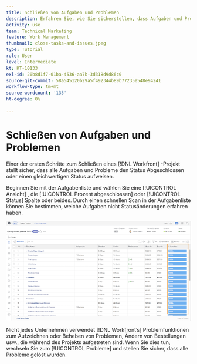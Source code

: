 ```yaml
---
title: Schließen von Aufgaben und Problemen
description: Erfahren Sie, wie Sie sicherstellen, dass Aufgaben und Probleme geschlossen werden, bevor Sie ein Projekt schließen in [!DNL  Workfront].
activity: use
team: Technical Marketing
feature: Work Management
thumbnail: close-tasks-and-issues.jpeg
type: Tutorial
role: User
level: Intermediate
kt: KT-10133
exl-id: 20b8d1f7-01ba-4536-aa7b-3d318d9d86c0
source-git-commit: 58a545120b29a5f492344b89b77235e548e94241
workflow-type: tm+mt
source-wordcount: '135'
ht-degree: 0%

---
```


# Schließen von Aufgaben und Problemen

Einer der ersten Schritte zum Schließen eines [!DNL Workfront] -Projekt stellt sicher, dass alle Aufgaben und Probleme den Status Abgeschlossen oder einen gleichwertigen Status aufweisen.

Beginnen Sie mit der Aufgabenliste und wählen Sie eine [!UICONTROL Ansicht] , die [!UICONTROL Prozent abgeschlossen] oder [!UICONTROL Status] Spalte oder beides. Durch einen schnellen Scan in der Aufgabenliste können Sie bestimmen, welche Aufgaben nicht Statusänderungen erfahren haben.

![Projekt anzeigen [!UICONTROL Prozent abgeschlossen] column](assets/planner-fund-close-tasks-and-issues.png)

Nicht jedes Unternehmen verwendet [!DNL Workfront’s] Problemfunktionen zum Aufzeichnen oder Beheben von Problemen, Ändern von Bestellungen usw., die während des Projekts aufgetreten sind. Wenn Sie dies tun, wechseln Sie zum [!UICONTROL Probleme] und stellen Sie sicher, dass alle Probleme gelöst wurden.

<!---
learn more
Update task status
Issue statuses
--->
